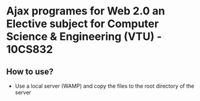 # Ajax programes for Web 2.0 an Elective subject for Computer Science & Engineering (VTU) - 10CS832

## How to use?
* Use a local server (WAMP) and copy the files to the root directory of the server
